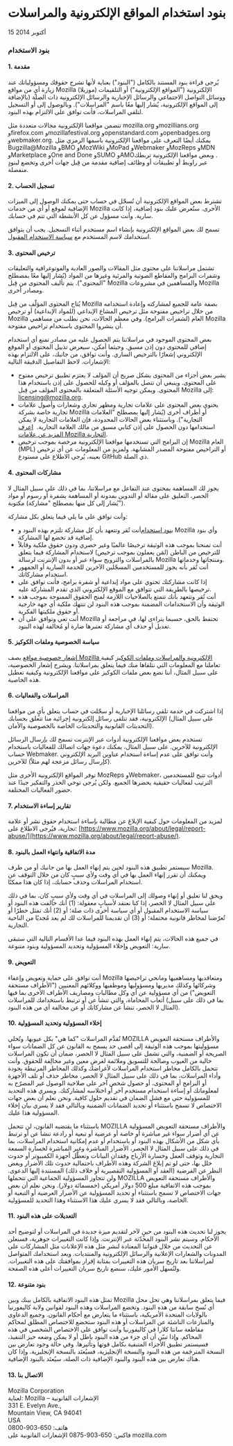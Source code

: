 # بنود استخدام المواقع الإلكترونية والمراسلات

15 أكتوبر 2014

### بنود الاستخدام


#### 1\. مقدمة

يُرجى قراءة بنود المستند بالكامل ("البنود") بعناية لأنها تشرح حقوقك ومسؤولياتك عند زيارة أيٍ من مواقع Mozilla (موزيلا)‎ الإلكترونية ("المواقع الإلكترونية") أو التلقيمات ووسائل التواصل الاجتماعي والرسائل الإخبارية والرسائل الإلكترونية ذات الصلة (بالإضافة إلى المواقع الإلكترونية، يُشار إليها معًا باسم "المراسلات"). وبالوصول إلى أو التسجيل لتلقي المراسلات، فأنت توافق على الالتزام بهذه البنود.

تتضمن مواقعنا الإلكترونية مجالات متعددة مثل mozilla.org وmozillians.org وfirefox.com وmozillafestival.org وopenstandard.com وopenbadges.org وwebmaker.org. يمكنك أيضًا التعرف على مواقعنا الإلكترونية باسمها الرمزي مثل Bugzilla@Mozilla وBMO وMozWiki وMoPad وWebmaker وMozReps وMDN وMarketplace وOne and Done وSUMO وAMO‏.
وبعض مواقعنا الإلكترونية تربطك عبر راوبط أو تطبيقات أو وظائف إضافية مقدمة من قِبل جهات أخرى وتخضع لبنودٍ منفصلة.


#### 2\. تسجيل الحساب

تشترط بعض المواقع الإلكترونية أن تُسجّل في حساب حتى يمكنك الوصول إلى الميزات الإضافية لموقع أو أي من خدمات Mozilla الأخرى. ستُعرض عليك بنود إضافية، إذا كانت سارية. وأنت مسؤول عن كل الأنشطة التي تتم في حسابك.

تسمح لك بعض المواقع الإلكترونية بإنشاء اسم مستخدم أثناء التسجيل. يجب أن يتوافق استخدامك لاسم المستخدم مع [سياسة الاستخدام المقبول](https://www.mozilla.org/about/legal/acceptable-use/). 


#### 3\. ترخيص المحتوى

تشتمل مراسلاتنا على محتوى مثل المقالات والصور العادية والفوتوغرافية والتعليقات وشفرات البرامج والمقاطع الصوتية والمرئية وغيرها من المواد (يُشار إليها معًا بمصطلح "المحتوى"). يتم تأليف المحتوى من قِبل Mozilla والمساهمين في مشروعات Mozilla ومصادر أخرى. 

يُتاح المحتوى المؤلّف من قِبل Mozilla بصفة عامة للجميع لمشاركته وإعادة استخدامه من خلال تراخيص مفتوحة مثل ترخيص المشاع الإبداعي (للمواد الإبداعية) أو ترخيص Mozilla العام (لشفرات البرامج). وفي معظم الحالات، نحن نطلب من مساهمي Mozilla أن ينشروا المحتوى باستخدام تراخيص مفتوحة. 

بعض المحتوى الموجود في مراسلاتنا يتم الحصول عليه من مصادر تمنع أي استخدام إضافي للمحتوى دون إذن مسبق. وحيثما أمكن، سيعرض تذييل المحتوى أو الموقع الإلكتروني إشعارًا بالترخيص الساري. وأنت توافق، من جانبك، على الالتزام بهذه الإشعارات. لاحظ التفاصيل الدقيقة التالية:

* يشير بعض أجزاء من المحتوى بشكل صريح أن المؤلف لا يعتزم تطبيق ترخيص مفتوح على المحتوى.  وينبغي أن تتصل بالمؤلف أو وكيله للحصول على إذن باستخدام هذا المحتوى. ويمكن توجيه الأسئلة المتعلقة بالمحتوى المؤلف من قِبل Mozilla إلى: licensing@mozilla.org.
* يحتوي بعض المحتوى على علامات تجارية ومظهر تجاري وشعارات وأصول علامات تجارية خاصة بشركة Mozilla أو أطراف أخرى (يُشار إليها بمصطلح "العلامات التجارية"). وباستثناء بعض الحالات المحدودة، فإن العلامات التجارية لا يمكن استخدامها دون الحصول على إذن كتابي مسبق من مالك العلامة التجارية.  [اعرف المزيد عن علامات Mozilla التجارية](https://www.mozilla.org/foundation/trademarks/policy/).
* إن البرامج التي تستخدمها مواقعنا الإلكترونية مرخصة بموجب ترخيص Mozilla العام (MPL) أو التراخيص مفتوحة المصدر المشابهة.  ولمزيدٍ من المعلومات عن أي ترخيص بعينه، يُرجى الاطلاع على مستودع GitHub ذي الصلة. 


#### 4\. مشاركات المحتوى

يجوز لك المساهمة بمحتوى عند التفاعل مع مراسلاتنا، بما في ذلك على سبيل المثال لا الحصر، التعليق على مقالة أو التدوين بمدونة أو المساهمة بشفرة أو رسوم أو مواد مكتوبة ‎(يُشار إلى كل منها بمصطلح "مشاركة").
   
وأنت توافق على ما يلي فيما يتعلق بكل مشاركة:

* أنت تُقر وتتعهد بأن كل مشاركة تلتزم بهذه البنود و‎[بنود استخدام](https://www.mozilla.org/about/legal/acceptable-use/)‏ Mozilla وأي بنود إضافية قد تخضع لها المشاركة.
* أنت تمنحنا بموجب هذه الوثيقة ترخيصًا عالميًا وغير حصري ودون حقوق ملكية وقابلاً للترخيص من الباطن (لمَن يعملون بموجب ترخيص) لاستخدام المشاركة فيما يتعلق بالمراسلات والترويج سواء عبر أو بدون الإنترنت لرسالة Mozilla ومنتجاتها وخدماتها.
* أنت تُقر بأنه يجوز للمستخدمين المسجّلين الآخرين للخدمة السارية أو الجمهور استخدام مشاركاتك.
* إذا كانت مشاركتك تحتوي على مواد إبداعية أو شفرة برامج، فأنت توافق على ترخيصها بالطريقة التي تتوافق مع الموقع الإلكتروني الذي تقدم المشاركة عليه. 
* أنت تُقر وتتعهد بأنك تتمتع بالصلاحيات اللازمة لمنح الحقوق الممنوحة بموجب هذه الوثيقة وأن الاستخدامات المضمنة بموجب هذه البنود لن تنتهك ملكية أي جهة خارجية أو حقوق ملكيتها الفكرية.
* أنت تعي وتوافق على أن Mozilla تحتفظ بالحق، حسبما يتراءى لها، في مراجعة أو تعديل أو حذف أي مشاركة تعتبرها ضارة أو مُخالفة لهذه البنود.


#### 5\. سياسة الخصوصية وملفات الكوكيز

يصف ‎[إشعار خصوصية مواقع Mozilla الإلكترونية والمراسلات وملفات الكوكيز](https://www.mozilla.org/privacy/websites/) كيفية تعاملنا مع المعلومات التي نتلقاها منك فيما يتعلق بمراسلاتنا. ويشرح إشعار الخصوصية، على سبيل المثال، أننا نضع بعض ملفات الكوكيز على مواقعنا الإلكترونية وكيفية تعطيل هذه الخاصية.


#### 6\. المراسلات والفعاليات

إذا اشتركت في خدمة تلقي رسائلنا الإخبارية أو سجّلت في حساب يتعلق بأيٍ من مواقعنا الإلكترونية، فقد تتلقى رسائل إلكترونية إجرائية منا تتعلق بحسابك ‎(على سبيل المثال التحديثات القانونية والتحديثات الخاصة بالخصوصية والأمان).

تستخدم بعض مواقعنا الإلكترونية أدوات عبر الإنترنت تسمح لك بإرسال الرسائل الإلكترونية للآخرين. على سبيل المثال، يمكنك دعوة جهات اتصالك للفعاليات باستخدام حساب Webmaker. وأنت توافق على عدم إساءة استخدام عناوين البريد الإلكتروني للآخرين ‎(كإرسال رسائل مزعجة لهم مثلاً). 

توفر المواقع الإلكترونية الأخرى مثل MozReps وWebmaker، أدوات تتيح للمستخدمين الترتيب لفعاليات حقيقية يحضرها الجميع. ولكن يُرجى توخي الحذر والتفكير جيدًا عند حضور الفعاليات المختلفة.


#### 7\. تقارير إساءة الاستخدام

لمزيد من المعلومات حول كيفية الإبلاغ عن مطالبة بإساءة استخدام حقوق نشر أو علامة تجارية، فيُرجى الاطلاع على: ‎[https://www.mozilla.org/about/legal/report-abuse/](https://www.mozilla.org/about/legal/report-abuse/).

#### 8\. مدة الاتفاقية وانتهاء العمل بالبنود

سيستمر تطبيق هذه البنود لحين يتم إنهاء العمل بها من جانبك أو من طرف Mozilla. ويمكنك أن تقرر إنهاء العمل بها في أي وقت ولأي سببٍ كان من خلال التوقف عن استخدام المراسلات وحذف حسابك، إذا كان هذا ممكنًا.

ويحق لنا تعليق أو إنهاء وصولك إلى المراسلات في أي وقت ولأي سببٍ كان، بما في ذلك على سبيل المثال لا الحصر، إذا كنا نعتقد لأسبابٍ معقولة: (1) أنك خالفت هذه البنود أو سياسة الاستخدام المقبول أو أي سياسة أخرى ذات صلة؛ أو (2) أنك تمثل خطرًا أو تُعرّضنا لمخاطر قانونية محتملة؛ أو (3) أن تقديمنا للمراسلات لك لم يعد مُجديًا من الناحية التجارية.

في جميع هذه الحالات، يتم إنهاء العمل بهذه البنود فيما عدا الأقسام التالية التي ستبقى سارية: التعويض وإخلاء المسؤولية وتحديد المسؤولية وبنود متنوعة.


#### 9\. التعويض

أنت توافق على حماية وتعويض وإعفاء Mozilla ومتعاقديها ومساهميها ومانحي تراخيصها وشركائها وكذلك مديريها ومسؤوليها وموظفيها ووكلائهم المعنيين ("الأطراف مستحقة التعويض") من أي مسؤولية عن أي وكل مطالبات ومصاريف الأطراف الأخرى بما فيها أتعاب المحاماة، والتي تنشأ عن أو ترتبط باستخدامك للمراسلات ‎(بما في ذلك على سبيل المثال لا الحصر، تنشأ عن مشاركاتك أو عن مخالفة أي من هذه البنود).


#### 10\. إخلاء المسؤولية وتحديد المسؤولية

تُقدَّم المراسلات "كما هي" بكل عيوبها. وتُخلي MOZILLA والأطراف مستحقة التعويض مسؤوليتها بموجب هذه الوثيقة إلى أقصى حد يسمح به القانون عن كل الضمانات سواء الصريحة أو الضمنية، والتي تشمل على سبيل المثال لا الحصر، ضمان أن تكون المراسلات خالية من العيوب وصالحة للتسويق وملائمة لغرضِ معين وغير مخالِفة للحقوق. وأنت تتحمل بالكامل مخاطر استخدام المراسلات لأغراضك وكذلك المخاطر المرتبطة بجودة وأداء المراسلات، بما في ذلك على سبيل المثال لا الحصر، مخاطر حذف أو تلف الأجهزة أو البرامج أو المحتوى، أو حصول شخص آخر على صلاحية الوصول غير المصرّح به لمعلوماتك أو إساءة استخدام مستخدم آخر أو اختلاسه لمشاركتك. ويسري هذه التحديد للمسؤولية حتى مع فشل الضمان في تقديم حلول كافية. ونحن نعلم أن بعض جهات الاختصاص لا تسمح باستثناء أو تحديد الضمانات الضمنية وبالتالي فقد لا يسري بيان إخلاء المسؤولية هذا عليك.

باستثناء ما يقتضيه القانون، لن تتحمل MOZILLA والأطراف مستحقة التعويض المسؤولية عن أي أضرار سواء غير مباشرة أو خاصة أو عرضية أو تبعية أو رادعة تنشأ عن أو ترتبط بأي شكل من الأشكال بهذه البنود أو باستخدام أو عدم إمكانية استخدام المراسلات، بما في ذلك على سبيل المثال لا الحصر، الأضرار المباشرة وغير المباشرة لخسارة السمعة التجارية وتوقف العمل وخسارة الأرباح وفقدان البيانات وتعطّل أجهزة الكمبيوتر أو حدوث خلل بها، حتى لو تم إبلاغ الشركة وهذه الأطراف باحتمالية حدوث تلك الأضرار وبغض النظر عن الفرضية (العقد أو المسؤولية التقصيرية أو خلاف ذلك) المستندة إليها الدعوى. ولن تتجاوز المسؤولية الجماعية التي تتحملها MOZILLA والأطراف مستحقة التعويض بموجب هذه الاتفاقية مبلغ 500 دولار أمريكي (خمسمائة دولار). ونحن نعلم أن بعض جهات الاختصاص لا تسمح باستثناء أو تحديد المسؤولية عن الأضرار العرضية أو التبعية أو الخاصة، وبالتالي فقد لا يسري عليك هذا الاستثناء وهذا التحديد للمسؤولية.


#### 11\. التعديلات على هذه البنود  

يجوز لنا تحديث هذه البنود من حينٍ لآخر لتقديم ميزة جديدة في المراسلات أو لتوضيح أحد الأحكام. وسيتم نشر البنود المحدّثة عبر الإنترنت. وإذا كانت التغييرات جوهرية، فسنعلن عن التحديث من خلال قنواتنا المعتادة لنشر مثل هذه الإعلانات مثل المشاركات على المدونات والشعارات الإعلانية والرسائل الإلكترونية والمنتديات. ويعد استخدامك المتواصل لمراسلاتنا بعد تاريخ سريان هذه التغييرات بمثابة إقرار بموافقتك على هذه التغييرات. ولنُسهل الأمور عليك، سنضع تاريخ سريان التغييرات أعلى هذه الصفحة.

#### 12\. بنود متنوعة  

تمثل هذه البنود الاتفاقية بالكامل بينك وبين Mozilla فيما يتعلق بمراسلاتنا وهي تحل محل أي نُسخ سابقة من هذه البنود. وتخضع المراسلات وهذه البنود لقوانين ولاية كاليفورنيا بالولايات المتحدة الأمريكية، باستثناء ما يتعارض مع أحكام القانون. وجميع الدعاوى والمنازعات الناشئة عن المراسلات أو هذه البنود ستخضع للاختصاص المطلق لمحاكم مقاطعة سانتا كلارا في كاليفورنيا وأنت توافق على الاختصاص الشخصي في هذه المحاكم. وإذا تبيّن أن أي جزء من هذه البنود باطل أو لا يمكن وضعه حيز التنفيذ، فسيستمر تطبيق الأجزاء المتبقية بكامل قوتها وتأثيرها. وفي حالة وجود تعارض بين النسخة المترجَمة من هذه البنود والنسخة الإنجليزية، فسيُعتَد بالنسخة الإنجليزية. وإذا كان هناك تعارض بين هذه البنود والبنود الإضافية ذات الصلة، سيُعتَد بالبنود الإضافية.

#### 13\. الاتصال بنا

Mozilla Corporation  
لعناية: Mozilla – الإشعارات القانونية  
‎331 E. Evelyn Ave.‎‏,  
Mountain View, CA 94041  
USA  
هاتف: 650-903-0800  
فاكس: 650-903-0875 
الإشعارات القانونية على mozilla.com

